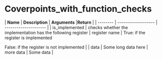 # Coverpoints_with_function_checks

| **Name**  | **Description** | **Arguments** |**Return**  |
| --------  | ------------------- | --------------------- |
| is_implemented | checks whether the implementation has the following register      | register name   | True: if the register is implemented

False: if the register is not implemented | 
| data      | Some long data here | more data             | Some data |


